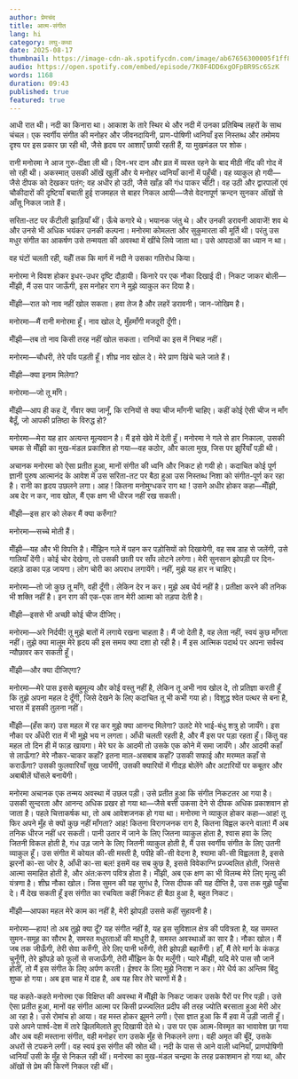 ```yaml
---
author: प्रेमचंद
title: आत्म-संगीत
lang: hi
category: लघु-कथा
date: 2025-08-17
thumbnail: https://image-cdn-ak.spotifycdn.com/image/ab67656300005f1ff8acf42b092d88a8a5a135a9
audio: https://open.spotify.com/embed/episode/7K0F4DD6xgOFpBR9Sc6SzK
words: 1168
duration: 09:43
published: true
featured: true
---
```


आधी रात थी। नदी का किनारा था। आकाश के तारे स्थिर थे और नदी में उनका प्रतिबिम्ब लहरों के साथ चंचल। एक स्वर्गीय संगीत की मनोहर और जीवनदायिनी, प्राण-पोषिणी ध्वनियाँ इस निस्तब्ध और तमोमय दृश्य पर इस प्रकार छा रही थी, जैसे हृदय पर आशाएँ छायी रहती हैं, या मुखमंडल पर शोक।

रानी मनोरमा ने आज गुरु-दीक्षा ली थी। दिन-भर दान और व्रत में व्यस्त रहने के बाद मीठी नींद की गोद में सो रही थी। अकस्मात् उसकी ऑंखें खुलीं और ये मनोहर ध्वनियाँ कानों में पहुँची। वह व्याकुल हो गयी—जैसे दीपक को देखकर पतंग; वह अधीर हो उठी, जैसे खाँड़ की गंध पाकर चींटी। वह उठी और द्वारपालों एवं चौकीदारों की दृष्टियाँ बचाती हुई राजमहल से बाहर निकल आयी—जैसे वेदनापूर्ण क्रन्दन सुनकर ऑंखों से आँसू निकल जाते हैं।

सरिता-तट पर कँटीली झाड़ियाँ थीं। ऊँचे कगारे थे। भयानक जंतु थे। और उनकी डरावनी आवाजें! शव थे और उनसे भी अधिक भयंकर उनकी कल्पना। मनोरमा कोमलता और सुकुमारता की मूर्ति थी। परंतु उस मधुर संगीत का आकर्षण उसे तन्मयता की अवस्था में खींचे लिये जाता था। उसे आपदाओं का ध्यान न था।

वह घंटों चलती रही, यहॉँ तक कि मार्ग में नदी ने उसका गतिरोध किया।

मनोरमा ने विवश होकर इधर-उधर दृष्टि दौड़ायी। किनारे पर एक नौका दिखाई दी। निकट जाकर बोली—मॉँझी, मैं उस पार जाऊँगी, इस मनोहर राग ने मुझे व्याकुल कर दिया है।

मॉँझी—रात को नाव नहीं खोल सकता। हवा तेज है और लहरें डरावनी। जान-जोखिम है।

मनोरमा—मैं रानी मनोरमा हूँ। नाव खोल दे, मुँहमाँगी मजदूरी दूँगी।

मॉँझी—तब तो नाव किसी तरह नहीं खोल सकता। रानियों का इस में निबाह नहीं।

मनोरमा—चौधरी, तेरे पाँव पड़ती हूँ। शीघ्र नाव खोल दे। मेरे प्राण खिंचे चले जाते हैं।

मॉँझी—क्या इनाम मिलेगा?

मनोरमा—जो तू माँगे।

मॉँझी—आप ही कह दें, गँवार क्या जानूँ, कि रानियों से क्या चीज माँगनी चाहिए। कहीं कोई ऐसी चीज न माँग बैठूँ, जो आपकी प्रतिष्ठा के विरुद्ध हो?

मनोरमा—मेरा यह हार अत्यन्त मूल्यवान है। मैं इसे खेवे में देती हूँ। मनोरमा ने गले से हार निकाला, उसकी चमक से मॉँझी का मुख-मंडल प्रकाशित हो गया—वह कठोर, और काला मुख, जिस पर झुर्रियाँ पड़ी थी।

अचानक मनोरमा को ऐसा प्रतीत हुआ, मानों संगीत की ध्वनि और निकट हो गयी हो। कदाचित कोई पूर्ण ज्ञानी पुरुष आत्मानंद के आवेश में उस सरिता-तट पर बैठा हुआ उस निस्तब्ध निशा को संगीत-पूर्ण कर रहा है। रानी का हृदय उछलने लगा। आह ! कितना मनोमुग्धकर राग था ! उसने अधीर होकर कहा—मॉँझी, अब देर न कर, नाव खोल, मैं एक क्षण भी धीरज नहीं रख सकती।

मॉँझी—इस हार को लेकर मैं क्या करुँगा?

मनोरमा—सच्चे मोती हैं।

मॉँझी—यह और भी विपत्ति है। मॉँझिन गले में पहन कर पड़ोसियों को दिखायेगी, वह सब डाह से जलेंगी, उसे गालियाँ देंगी। कोई चोर देखेगा, तो उसकी छाती पर साँप लोटने लगेगा। मेरी सुनसान झोपड़ी पर दिन-दहाड़े डाका पड़ जायगा। लोग चोरी का अपराध लगायेंगे। नहीं, मुझे यह हार न चाहिए।

मनोरमा—तो जो कुछ तू माँगे, वही दूँगी। लेकिन देर न कर। मुझे अब धैर्य नहीं है। प्रतीक्षा करने की तनिक भी शक्ति नहीं है। इन राग की एक-एक तान मेरी आत्मा को तड़पा देती है।

मॉँझी—इससे भी अच्छी कोई चीज दीजिए।

मनोरमा—अरे निर्दयी! तू मुझे बातों में लगाये रखना चाहता है। मैं जो देती है, वह लेता नहीं, स्वयं कुछ माँगता नहीं। तुझे क्या मालूम मेरे हृदय की इस समय क्या दशा हो रही है। मैं इस आत्मिक पदार्थ पर अपना सर्वस्व न्यौछावर कर सकती हूँ।

मॉँझी—और क्या दीजिएगा?

मनोरमा—मेरे पास इससे बहुमूल्य और कोई वस्तु नहीं है, लेकिन तू अभी नाव खोल दे, तो प्रतिज्ञा करती हूँ कि तुझे अपना महल दे दूँगी, जिसे देखने के लिए कदाचित तू भी कभी गया हो। विशुद्ध श्वेत पत्थर से बना है, भारत में इसकी तुलना नहीं।

मॉँझी—(हँस कर) उस महल में रह कर मुझे क्या आनन्द मिलेगा? उलटे मेरे भाई-बंधु शत्रु हो जायँगे। इस नौका पर अँधेरी रात में भी मुझे भय न लगता। आँधी चलती रहती है, और मैं इस पर पड़ा रहता हूँ। किंतु वह महल तो दिन ही में फाड़ खायगा। मेरे घर के आदमी तो उसके एक कोने में समा जायँगे। और आदमी कहाँ से लाऊँगा? मेरे नौकर-चाकर कहाँ? इतना माल-असबाब कहाँ? उसकी सफाई और मरम्मत कहाँ से कराऊँगा? उसकी फुलवारियाँ सूख जायँगी, उसकी क्यारियों में गीदड़ बोलेंगे और अटारियों पर कबूतर और अबाबीलें घोंसले बनायेंगी।

मनोरमा अचानक एक तन्मय अवस्था में उछल पड़ी। उसे प्रतीत हुआ कि संगीत निकटतर आ गया है। उसकी सुन्दरता और आनन्द अधिक प्रखर हो गया था—जैसे बत्ती उकसा देने से दीपक अधिक प्रकाशवान हो जाता है। पहले चित्ताकर्षक था, तो अब आवेशजनक हो गया था। मनोरमा ने व्याकुल होकर कहा—आह! तू फिर अपने मुँह से क्यों कुछ नहीं माँगता? आह! कितना विरागजनक राग है, कितना विह्वल करने वाला! मैं अब तनिक धीरज नहीं धर सकती। पानी उतार में जाने के लिए जितना व्याकुल होता है, श्वास हवा के लिए जितनी विकल होती है, गंध उड़ जाने के लिए जितनी व्याकुल होती है, मैं उस स्वर्गीय संगीत के लिए उतनी व्याकुल हूँ। उस संगीत में कोयल की-सी मस्ती है, पपीहे की-सी वेदना है, श्यामा की-सी विह्वलता है, इससे झरनों का-सा जोर है, आँधी का-सा बल! इसमें वह सब कुछ है, इससे विवेकाग्नि प्रज्ज्वलित होती, जिससे आत्मा समाहित होती है, और अंत:करण पवित्र होता है। मॉँझी, अब एक क्षण का भी विलम्ब मेरे लिए मृत्यु की यंत्रणा है। शीघ्र नौका खोल। जिस सुमन की यह सुगंध है, जिस दीपक की यह दीप्ति है, उस तक मुझे पहुँचा दे। मैं देख सकती हूँ इस संगीत का रचयिता कहीं निकट ही बैठा हुआ है, बहुत निकट।

मॉँझी—आपका महल मेरे काम का नहीं है, मेरी झोपड़ी उससे कहीं सुहावनी है।

मनोरमा—हाय! तो अब तुझे क्या दूँ? यह संगीत नहीं है, यह इस सुविशाल क्षेत्र की पवित्रता है, यह समस्त सुमन-समूह का सौरभ है, समस्त मधुरताओं की माधुरी है, समस्त अवस्थाओं का सार है। नौका खोल। मैं जब तक जीऊँगी, तेरी सेवा करुँगी, तेरे लिए पानी भरुँगी, तेरी झोपड़ी बहारुँगी। हाँ, मैं तेरे मार्ग के कंकड़ चुनूँगी, तेरे झोंपड़े को फूलों से सजाऊँगी, तेरी मॉँझिन के पैर मलूँगी। प्यारे मॉँझी, यदि मेरे पास सौ जानें होतीं, तो मैं इस संगीत के लिए अर्पण करती। ईश्वर के लिए मुझे निराश न कर। मेरे धैर्य का अन्तिम बिंदु शुष्क हो गया। अब इस चाह में दाह है, अब यह सिर तेरे चरणों में है।

यह कहते-कहते मनोरमा एक विक्षिप्त की अवस्था में मॉँझी के निकट जाकर उसके पैरों पर गिर पड़ी। उसे ऐसा प्रतीत हुआ, मानों वह संगीत आत्मा पर किसी प्रज्ज्वलित प्रदीप की तरह ज्योति बरसाता हुआ मेरी ओर आ रहा है। उसे रोमांच हो आया। वह मस्त होकर झूमने लगी। ऐसा ज्ञात हुआ कि मैं हवा में उड़ी जाती हूँ। उसे अपने पार्श्व-देश में तारे झिलमिलाते हुए दिखायी देते थे। उस पर एक आत्म-विस्मृत का भावावेश छा गया और अब वही मस्ताना संगीत, वही मनोहर राग उसके मुँह से निकलने लगा। वही अमृत की बूँदें, उसके अधरों से टपकने लगीं। वह स्वयं इस संगीत की स्रोत थी। नदी के पास से आने वाली ध्वनियाँ, प्राणपोषिणी ध्वनियाँ उसी के मुँह से निकल रही थीं। मनोरमा का मुख-मंडल चन्द्रमा के तरह प्रकाशमान हो गया था, और ऑंखों से प्रेम की किरणें निकल रही थीं।